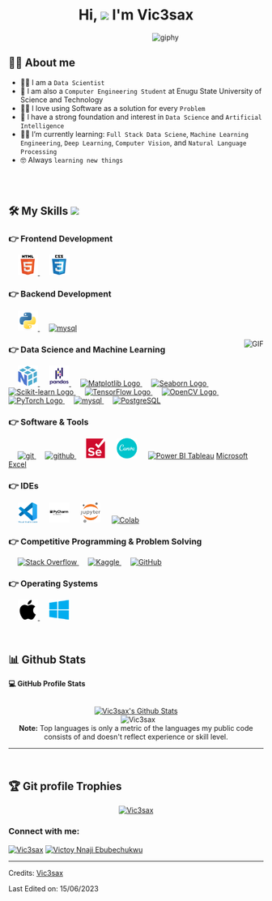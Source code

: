 <h1 align="center">Hi, <img src="https://media.giphy.com/media/hvRJCLFzcasrR4ia7z/giphy.gif" width="35"> I'm Vic3sax </h1>
</p>
<img align='right' src="https://media.giphy.com/media/M9gbBd9nbDrOTu1Mqx/giphy.gif" width="220" alt="giphy">

<br>


## :sassy_man:  About me
- :technologist: I am a `Data Scientist` 
- :school: I am also a `Computer Engineering Student` at  Enugu State University of Science and Technology
- :technologist: I love using Software as a solution for every `Problem`
- 📝 I have a strong foundation and interest in `Data Science` and `Artificial Intelligence`
- :student: I’m currently learning: `Full Stack Data Sciene`, `Machine Learning Engineering`, `Deep Learning`, `Computer Vision`, and `Natural Language Processing`
- :nerd_face: Always `learning new things`

<br>

<br>


## 🛠️ My Skills <img src="https://media.giphy.com/media/iY8CRBdQXODJSCERIr/giphy.gif" width="30px">&nbsp; 

### 👉 Frontend Development
<p align="left"> 
  &emsp; 
  <a href="https://www.w3.org/html/" target="_blank" rel="noreferrer"> <img src="https://raw.githubusercontent.com/devicons/devicon/master/icons/html5/html5-original-wordmark.svg" alt="html5" width="40" height="40"/> </a>  
  &emsp;
  <a href="https://www.w3schools.com/css/" target="_blank" rel="noreferrer"> <img src="https://raw.githubusercontent.com/devicons/devicon/master/icons/css3/css3-original-wordmark.svg" alt="css3" width="40" height="40"/> </a>
</p>

### 👉 Backend Development
<p align="left">
	&emsp;
	<a href="https://www.python.org" target="_blank" rel="noreferrer"> <img src="https://raw.githubusercontent.com/devicons/devicon/master/icons/python/python-original.svg" alt="python" width="40" height="40"/> </a>
  &emsp;
 <a href="https://www.mysql.com/" target="_blank" rel="noreferrer"> <img src="https://www.vectorlogo.zone/logos/mysql/mysql-official.svg" alt="mysql" width="40" height="40"/> </a>
</p>

 <img align="right" alt="GIF" src="https://media.giphy.com/media/836HiJc7pgzy8iNXCn/giphy.gif" />
 
 
 ### 👉 Data Science and Machine Learning

<p align="left"> 
  &emsp; 
  <a href="https://www.w3.org/html/" target="_blank"> 
   <img alt="Numpy" src="https://raw.githubusercontent.com/devicons/devicon/master/icons/numpy/numpy-original.svg" width="40" height="40">
  </a>   
  &emsp;
  <a href="https://www.w3schools.com/css/" target="_blank">
    <img alt="Pandas" src="https://raw.githubusercontent.com/devicons/devicon/master/icons/pandas/pandas-original-wordmark.svg" width="40" height="40">
  </a> 
  &emsp; 
  <a href="https://www.w3.org/html/" target="_blank"> 
   <img alt="Matplotlib Logo" src="https://matplotlib.org/_static/logo2_compressed.svg" width="40" height="40">
  </a>  
  &emsp; 
  <a href="https://www.w3.org/html/" target="_blank"> 
   <img alt="Seaborn Logo" src="https://seaborn.pydata.org/_static/logo-wide-lightbg.svg" width="40" height="40">
  </a>
  &emsp; 
  <a href="https://www.w3.org/html/" target="_blank"> 
   <img alt="Scikit-learn Logo" src="https://scikit-learn.org/stable/_static/scikit-learn-logo-small.png" width="40" height="40">
  </a>
  &emsp; 
  <a href="https://www.w3.org/html/" target="_blank"> 
   <img alt="TensorFlow Logo" src="https://www.tensorflow.org/images/tf_logo_social.png" width="40" height="40">
  </a>
  &emsp; 
  <a href="https://www.w3.org/html/" target="_blank"> 
   <img alt="OpenCV Logo" src="https://upload.wikimedia.org/wikipedia/commons/3/32/OpenCV_Logo_with_text_svg_version.svg" width="40" height="40">
  </a>
  &emsp; 
  <a href="https://www.w3.org/html/" target="_blank"> 
   <img alt="PyTorch Logo" src="https://pytorch.org/assets/images/pytorch-logo.png" width="40" height="40">
  </a>
   &emsp;
 <a href="https://www.mysql.com/" target="_blank" rel="noreferrer"> <img src="https://www.vectorlogo.zone/logos/mysql/mysql-official.svg" alt="mysql" width="40" height="40"/>
  </a>
  &emsp;
<a href="https://www.postgresql.org/" target="_blank" rel="noreferrer">
  <img src="https://www.vectorlogo.zone/logos/postgresql/postgresql-icon.svg" alt="PostgreSQL" width="40" height="40"/>
</a>

</p>

### 👉 Software & Tools
 
<p align="left">
  &emsp;
    <a href="https://git-scm.com/" target="_blank" rel="noreferrer"> <img src="https://www.vectorlogo.zone/logos/git-scm/git-scm-icon.svg" alt="git" width="40" height="40"/> </a>
	 &emsp;
    <a href="https://git-scm.com/" target="_blank" rel="noreferrer"> <img src="https://www.vectorlogo.zone/logos/github/github-icon.svg" alt="github" width="40" height="40"/> </a>
  &emsp;
    <a href="#"><img src="https://raw.githubusercontent.com/devicons/devicon/master/icons/selenium/selenium-original.svg" width="40" height="40" alt="Selenium"></a>
	&emsp;	
    <a href="#"><img alt="Canva" src="https://raw.githubusercontent.com/devicons/devicon/master/icons/canva/canva-original.svg?logo=canva&logoColor=white" width="40" height="40"></a>
  &emsp;
<a href="https://powerbi.microsoft.com/" target="_blank" rel="noopener noreferrer">
  <img src="https://www.vectorlogo.zone/logos/microsoft_powerbi/microsoft_powerbi-icon.svg" alt="Power BI" width="40" height="40">
</a>
 <a href="https://www.tableau.com/" target="_blank" rel="noopener noreferrer">Tableau</a>
  <a href="https://www.microsoft.com/en-us/microsoft-365/excel" target="_blank" rel="noopener noreferrer">Microsoft Excel</a>

</p>

### 👉 IDEs
 
<p align="left">
  &emsp;
      <a href="#"><img src="https://raw.githubusercontent.com/devicons/devicon/master/icons/vscode/vscode-original-wordmark.svg" width="40" height="40" alt="VSCode"></a>
    &emsp;
      <a href="#"><img src="https://raw.githubusercontent.com/devicons/devicon/master/icons/pycharm/pycharm-original-wordmark.svg" width="40" height="40" alt="PyCharm"></a>
  &emsp;
    <a href="#"><img src="https://raw.githubusercontent.com/devicons/devicon/master/icons/jupyter/jupyter-original-wordmark.svg" width="40" height="40" alt="Jupyter"></a>
	&emsp;	
    <a href="#"><img alt="Colab" src="https://img.shields.io/badge/Colab-00b56a.svg?logo=google-colab&logoColor=white"></a>
</p>

### 👉 Competitive Programming & Problem Solving
 
<p align="left">
&emsp;
<a href="https://stackoverflow.com/users/21008918/victory-nnaji" target="_blank" rel="noopener noreferrer">
  <img alt="Stack Overflow" src="https://www.vectorlogo.zone/logos/stackoverflow/stackoverflow-tile.svg" width="40" height="40">
</a>
&emsp;
<a href="https://www.kaggle.com/victorynnaji" target="_blank" rel="noopener noreferrer">
  <img alt="Kaggle" src="https://www.vectorlogo.zone/logos/kaggle/kaggle-icon.svg" width="40" height="40">
</a>
&emsp;
<a href="https://github.com/Vic3sax" target="_blank" rel="noopener noreferrer">
  <img alt="GitHub" src="https://www.vectorlogo.zone/logos/github/github-icon.svg" width="40" height="40">
</a>
</p>

 ### 👉 Operating Systems
 
<p align="left">
  &emsp;
<a href="#" target="_blank" rel="noopener noreferrer">
  <img src="https://raw.githubusercontent.com/devicons/devicon/master/icons/apple/apple-original.svg" width="40" height="40" alt="macOS">
</a>
  &emsp;
    <a href="#"><img src="https://raw.githubusercontent.com/devicons/devicon/master/icons/windows8/windows8-original.svg" width="40" height="40" alt="Windows"></a>
  </p>
  
  <br/>

## 📊 Github Stats



  <summary><b>💻 GitHub Profile Stats</b></summary>
  <br/>
  <p align="center">
    <a href="https://github.com/Vic3sax/github-readme-stats"><img alt="Vic3sax's Github Stats" src="https://github-readme-stats.vercel.app/api?username=Vic3sax&show_icons=true&count_private=true&theme=algolia" height="192px"/></a>
<br/>
  &nbsp;
	  <img src="https://github-readme-stats.vercel.app/api/top-langs?username=Vic3sax&langs_count=10&show_icons=true&locale=en&layout=compact&theme=algolia" alt="Vic3sax" height="192px"/>
  <br/>
  <b>Note:</b> Top languages is only a metric of the languages my public code consists of and doesn't reflect experience or skill level.
  </p>

----

<br/>

## :trophy: Git profile Trophies

<p align="center"> <a href="https://github.com/Vic3sax/github-profile-trophy"><img src="https://github-profile-trophy.vercel.app/?username=Vic3sax&layout=compact&theme=algolia" alt="Vic3sax" /></a> </p>

<h3 align="left">Connect with me:</h3>
<p align="left">
<a href="https://twitter.com/SaxVictory" target="blank"><img align="center" src="https://raw.githubusercontent.com/rahuldkjain/github-profile-readme-generator/master/src/images/icons/Social/twitter.svg" alt="Vic3sax" height="30" width="40" /></a>
<a href="https://www.linkedin.com/in/victory-nnaji-8186231b7/" target="blank"><img align="center" src="https://raw.githubusercontent.com/rahuldkjain/github-profile-readme-generator/master/src/images/icons/Social/linked-in-alt.svg" alt="Victoy Nnaji Ebubechukwu" height="30" width="40" /></a>
</p>

-----
Credits: [Vic3sax](https://github.com/Vic3sax)

Last Edited on: 15/06/2023

